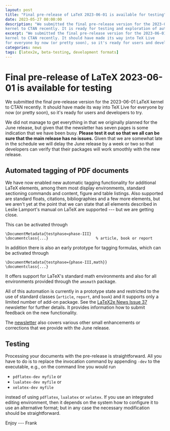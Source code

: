 ```yaml
---
layout: post
title: "Final pre-release of LaTeX 2023-06-01 is available for testing"
date: 2023-05-27 00:00:00
description: "We submitted the final pre-release version for the 2023-06-01 LaTeX
kernel to CTAN recently. It is ready for testing and exploration of automated tagging."
excerpt: "We submitted the final pre-release version for the 2023-06-01 LaTeX
kernel to CTAN recently. It should have made its way into TeX Live
for everyone by now (or pretty soon), so it's ready for users and developers to try."
categories: news
tags: [latex2e, beta-testing, development formats]
---
```


# Final pre-release of LaTeX 2023-06-01 is available for testing

We submitted the final pre-release version for the 2023-06-01 LaTeX
kernel to CTAN recently. It should have made its way into TeX Live
for everyone by now (or pretty soon), so it's ready
for users and developers to try.

We did not manage to get everything in that we originally planned for
the June release, but given that the newsletter has seven pages is
some indication that we have been busy. **Please test it out so that
we all can be sure that the main release has no issues.** Given that
we are somewhat late in the schedule we will delay the June release by
a week or two so that developers can verify that their packages will
work smoothly with the new release.

## Automated tagging of PDF documents

We have now enabled new automatic tagging functionality for additional
LaTeX elements, among them most display environments, standard
sectioning commands and content, figure and table listings. Also
supported are standard floats, citations, bibliographies and a few
more elements, but we aren't yet at the point that we can state that all
elements described in Leslie Lamport's manual on LaTeX are supported
--- but we are getting close.

This can be activated through
```
\DocumentMetadata{testphase=phase-III}
\documentclass{...}                     % article, book or report
```
In addition there is also an early prototype for tagging formulas, which can be activated through
```
\DocumentMetadata{testphase={phase-III,math}}
\documentclass{...}
```
It offers support for LaTeX's standard math environments and also for
all environments provided through the `amsmath` package.

All of this automation is currently in a prototype state and
restricted to the use of standard classes (`article`, `report`, and
`book`) and it supports only a limited number of add-on package. See the <a
href="{{site.baseurl}}/news/latex2e-news/ltnews37.pdf">LaTeX2e News
Issue 37</a> newsletter for further details. It provides information
how to submit feedback on the new functionality.


The <a href="{{site.baseurl}}/news/latex2e-news/ltnews37.pdf">newsletter</a>
also covers various other small enhancements or corrections that we
provide with the June release.

## Testing

Processing your documents with the pre-release is straightforward. All you have
to do is to replace the invocation command by appending `-dev` to the executable,
e.g., on the command line you would run

 - `pdflatex-dev myfile` or
 - `lualatex-dev myfile` or
 - `xelatex-dev myfile`

instead of using `pdflatex`, `lualatex` or `xelatex`. If you use an integrated
editing environment, then it depends on the system how to configure it to use an
alternative format; but in any case the necessary modification should be
straightforward.


Enjoy --- Frank


